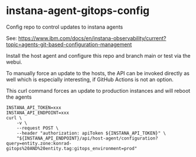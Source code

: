 # instana-agent-gitops-config
Config repo to control updates to instana agents

See: https://www.ibm.com/docs/en/instana-observability/current?topic=agents-git-based-configuration-management

Install the host agent and configure this repo and branch main or test via the webui.

To manually force an update to the hosts, the API can be invoked directly as well which is especially interesting, if GitHub Actions is not an option.

This curl command forces an update to production instances and will reboot the agents
```!/bin/bash
INSTANA_API_TOKEN=xxx
INSTANA_API_ENDPOINT=xxx
curl \
    -v \
    --request POST \
    --header "authorization: apiToken ${INSTANA_API_TOKEN}" \
    "${INSTANA_API_ENDPOINT}/api/host-agent/configuration?query=entity.zone:konrad-gitops%20AND%20entity.tag:gitops_environment=prod"
```